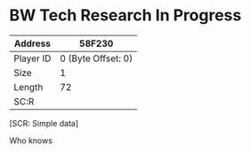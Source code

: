 
#  BW Tech Research In Progress
Address   | 58F230
----------|-------------
Player ID | 0 (Byte Offset: 0)
Size 	  | 1
Length 	  | 72
SC:R      | 

[SCR: Simple data]

Who knows
